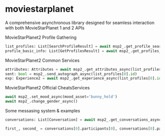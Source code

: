 # moviestarplanet
 A comprehensive asynchronous library designed for seamless interaction with both MovieStarPlanet 1 and 2 APIs

MovieStarPlanet2 Profile Gathering
```python
list_profiles: List[SearchProfileResult] = await msp2_.get_profile_search_async(server="fr", username="poupinie")
profile_basic_info: List[GetProfilesResult] = await msp2_.get_profiles_async([list_profiles[0].id])
```

MovieStarPlanet2 Common Services
```python
attributes: Attributes = await msp2_.get_attributes_async(list_profiles[0].id)
sent: bool = msp2_.send_autograph_async(list_profiles[0].id)
exp: Experience2 = await msp2_.get_experience_async(list_profiles[0].id)
```

MovieStarPlanet2 Official CheatsServices
```python
await msp2_.set_mood_async(mood_asset='bunny_hold')
await msp2_.change_gender_async()
```

 Some messasing system & examples
 ```python
conversations: List[Conversation] = await msp2_.get_conversations_async(size=10)

first_, second_ = conversations[0].participants[0], conversations[0].participants[1]
```
